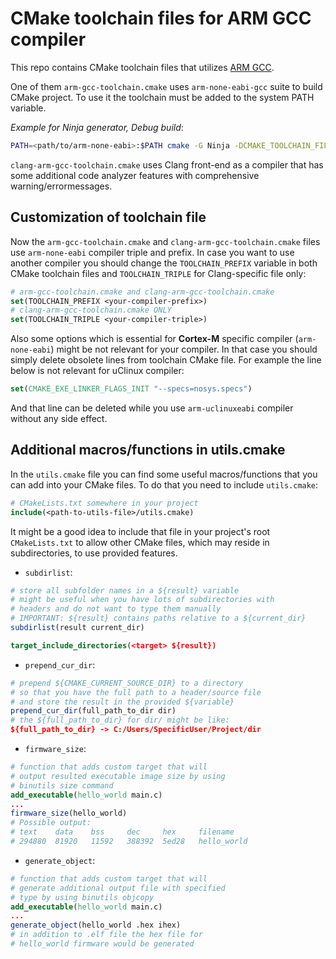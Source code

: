 # CMake toolchain files for ARM GCC compiler

This repo contains CMake toolchain files that utilizes [ARM GCC](https://developer.arm.com/open-source/gnu-toolchain/gnu-rm).

One of them `arm-gcc-toolchain.cmake` uses `arm-none-eabi-gcc` suite to build CMake project. To use it the toolchain must 
be added to the system PATH variable.

*Example for Ninja generator, Debug build*:

```sh
PATH=<path/to/arm-none-eabi>:$PATH cmake -G Ninja -DCMAKE_TOOLCHAIN_FILE=arm-gcc-toolchain.cmake -DCMAKE_BUILD_TYPE=Debug
```

`clang-arm-gcc-toolchain.cmake` uses Clang front-end as a compiler that has some additional code analyzer 
features with comprehensive warning/errormessages.

## Customization of toolchain file

Now the `arm-gcc-toolchain.cmake` and `clang-arm-gcc-toolchain.cmake` files use `arm-none-eabi` compiler triple and prefix. In case
you want to use another compiler you should change the `TOOLCHAIN_PREFIX` variable in both CMake toolchain files and `TOOLCHAIN_TRIPLE` for
Clang-specific file only:

```cmake
# arm-gcc-toolchain.cmake and clang-arm-gcc-toolchain.cmake
set(TOOLCHAIN_PREFIX <your-compiler-prefix>)
# clang-arm-gcc-toolchain.cmake ONLY
set(TOOLCHAIN_TRIPLE <your-compiler-triple>)
```

Also some options which is essential for **Cortex-M** specific compiler (`arm-none-eabi`) might be not relevant for your compiler.
In that case you should simply delete obsolete lines from toolchain CMake file. For example the line below is not relevant for
uClinux compiler:

```cmake
set(CMAKE_EXE_LINKER_FLAGS_INIT "--specs=nosys.specs")
```

And that line can be deleted while you use `arm-uclinuxeabi` compiler without any side effect.

## Additional macros/functions in utils.cmake

In the `utils.cmake` file you can find some useful macros/functions that you can add into your CMake files. 
To do that you need to include `utils.cmake`:

```cmake
# CMakeLists.txt somewhere in your project
include(<path-to-utils-file>/utils.cmake)
```

It might be a good idea to include that file in your project's root `CMakeLists.txt` to allow other CMake files, 
which may reside in subdirectories, to use provided features.

- `subdirlist`:

```cmake
# store all subfolder names in a ${result} variable
# might be useful when you have lots of subdirectories with
# headers and do not want to type them manually
# IMPORTANT: ${result} contains paths relative to a ${current_dir}
subdirlist(result current_dir)

target_include_directories(<target> ${result})
```

- `prepend_cur_dir`:

```cmake
# prepend ${CMAKE_CURRENT_SOURCE_DIR} to a directory
# so that you have the full path to a header/source file
# and store the result in the provided ${variable}
prepend_cur_dir(full_path_to_dir dir)
# the ${full_path_to_dir} for dir/ might be like:
${full_path_to_dir} -> C:/Users/SpecificUser/Project/dir
```

- `firmware_size`:

```cmake
# function that adds custom target that will
# output resulted executable image size by using 
# binutils size command
add_executable(hello_world main.c)
...
firmware_size(hello_world)
# Possible output:
# text    data    bss     dec     hex     filename
# 294880  81920   11592   388392  5ed28   hello_world
```

- `generate_object`:

```cmake
# function that adds custom target that will
# generate additional output file with specified
# type by using binutils objcopy
add_executable(hello_world main.c)
...
generate_object(hello_world .hex ihex)
# in addition to .elf file the hex file for
# hello_world firmware would be generated
```
